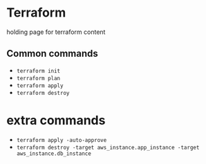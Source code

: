 # Terraform

holding page for terraform content


## Common commands
- `terraform init`
- `terraform plan`
- `terraform apply`
- `terraform destroy`

# extra commands
- `terraform apply -auto-approve`
- `terraform destroy -target aws_instance.app_instance -target aws_instance.db_instance`